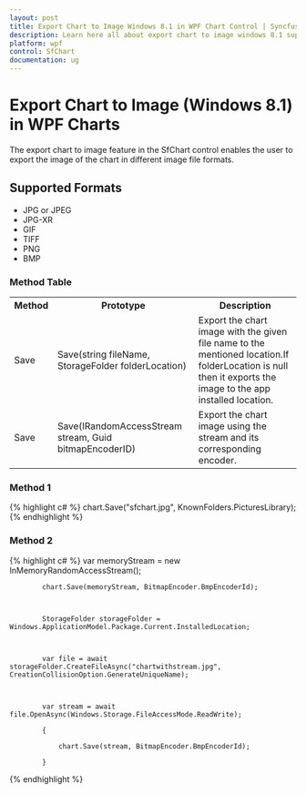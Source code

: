 ```yaml
---
layout: post
title: Export Chart to Image Windows 8.1 in WPF Chart Control | Syncfusion®
description: Learn here all about export chart to image windows 8.1 support in Syncfusion® Essential WPF Chart(SFChart) control, it's elements, and more.
platform: wpf
control: SfChart
documentation: ug
---
```


# Export Chart to Image (Windows 8.1) in WPF Charts

The export chart to image feature in the SfChart control enables the user to export the image of the chart in different image file formats. 

## Supported Formats

* JPG or JPEG
* JPG-XR
* GIF
* TIFF
* PNG
* BMP



### Method Table

<table>
<tr>
<th>
Method</th><th>
Prototype</th><th>
Description</th></tr>
<tr>
<td>
Save</td><td>
Save(string fileName, StorageFolder folderLocation)</td><td>
Export the chart image with the given file name to the mentioned location.If folderLocation is null then it exports the image to the app installed location.</td></tr>
<tr>
<td>
Save</td><td>
Save(IRandomAccessStream stream, Guid bitmapEncoderID)</td><td>
Export the chart image using the stream and its corresponding encoder.</td></tr>
</table>



### Method 1
{% highlight c# %}
chart.Save("sfchart.jpg", KnownFolders.PicturesLibrary);
{% endhighlight  %}


### Method 2
{% highlight c# %}
var memoryStream = new InMemoryRandomAccessStream();

            chart.Save(memoryStream, BitmapEncoder.BmpEncoderId);



            StorageFolder storageFolder = Windows.ApplicationModel.Package.Current.InstalledLocation;



            var file = await storageFolder.CreateFileAsync("chartwithstream.jpg", CreationCollisionOption.GenerateUniqueName);



            var stream = await file.OpenAsync(Windows.Storage.FileAccessMode.ReadWrite);

            {

                chart.Save(stream, BitmapEncoder.BmpEncoderId);

            }    

{% endhighlight  %}

